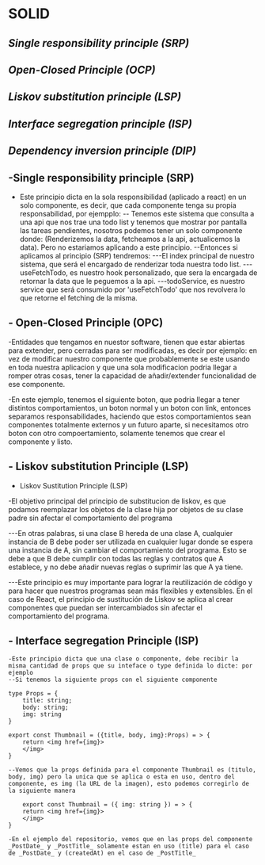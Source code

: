 # SOLID

## _Single responsibility principle (SRP)_
## _Open-Closed Principle (OCP)_
## _Liskov substitution principle (LSP)_
## _Interface segregation principle (ISP)_
## _Dependency inversion principle (DIP)_

## -Single responsibility principle (SRP)
- Este principio dicta en la sola responsibilidad (aplicado a react) en un solo componente, es decir, que cada componente tenga su propia responsabilidad, por ejempplo:
-- Tenemos este sistema que consulta a una api que nos trae una todo list y tenemos que mostrar por pantalla las tareas pendientes, nosotros podemos tener un solo componente donde: (Renderizemos la data, fetcheamos a la api, actualicemos la data).
Pero no estariamos aplicando a este principio.
--Entonces si aplicamos al principio (SRP) tendremos: 
---El index principal de nuestro sistema, que será el encargado de renderizar toda nuestra todo list.
---useFetchTodo, es nuestro hook personalizado, que sera la encargada de retornar la data que le peguemos a la api.
---todoService, es nuestro service que será consumido por 'useFetchTodo' que nos revolvera lo que retorne el fetching de la misma.

## - Open-Closed Principle (OPC)

-Entidades que tengamos en nuestor software, tienen que estar abiertas para extender, pero cerradas para ser modificadas, es decir por ejemplo: en vez de modificar nuestro componente que probablemente se este usando en toda nuestra aplicacion y que una sola modificacion podria llegar a romper otras cosas, tener la capacidad de añadir/extender funcionalidad de ese componente.

-En este ejemplo, tenemos el siguiente boton, que podria llegar a tener distintos comportamientos, un boton normal y un boton con link, entonces separamos responsabilidades, haciendo que estos comportamientos sean componentes totalmente externos y un futuro aparte, si necesitamos otro boton con otro compoertamiento, solamente tenemos que crear el componente y listo.

## - Liskov substitution Principle (LSP)

- Liskov Sustitution Principle (LSP)

-El objetivo principal del principio de substitucion de liskov, es que podamos reemplazar los objetos de la clase hija por objetos de su clase padre sin afectar el comportamiento del programa

---En otras palabras, si una clase B hereda de una clase A, cualquier instancia de B debe poder ser utilizada en cualquier lugar donde se espera una instancia de A, sin cambiar el comportamiento del programa. Esto se debe a que B debe cumplir con todas las reglas y contratos que A establece, y no debe añadir nuevas reglas o suprimir las que A ya tiene.

---Este principio es muy importante para lograr la reutilización de código y para hacer que nuestros programas sean más flexibles y extensibles. En el caso de React, el principio de sustitución de Liskov se aplica al crear componentes que puedan ser intercambiados sin afectar el comportamiento del programa.

## - Interface segregation Principle (ISP)

	-Este principio dicta que una clase o componente, debe recibir la misma cantidad de props que su inteface o type definida lo dicte: por ejemplo
	--Si tenemos la siguiente props con el siguiente componente

	type Props = {
		title: string;
		body: string;
		img: string
	}

	export const Thumbnail = ({title, body, img}:Props) = > {
		return <img href={img}>
		</img>
	}

	--Vemos que la props definida para el componente Thumbnail es (titulo, body, img) pero la unica que se aplica o esta en uso, dentro del componente, es img (la URL de la imagen), esto podemos corregirlo de la siguiente manera

		export const Thumbnail = ({ img: string }) = > {
		return <img href={img}>
		</img>
	}

	-En el ejemplo del repositorio, vemos que en las props del componente _PostDate_ y _PostTitle_ solamente estan en uso (title) para el caso de _PostDate_ y (createdAt) en el caso de _PostTitle_

